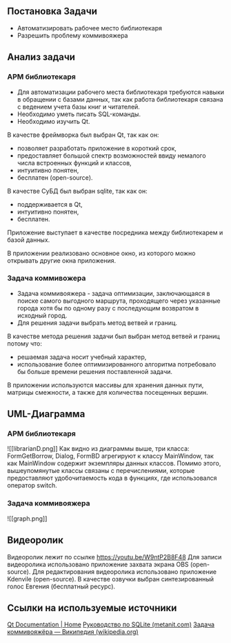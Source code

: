 ## Постановка Задачи
+ Автоматизировать рабочее место библиотекаря
+ Разрешить проблему коммивояжера

## Анализ задачи
### АРМ библиотекаря
* Для автоматизации рабочего места библиотекаря требуются навыки в обращении с базами данных, так как работа библиотекаря связана с ведением учета базы книг и читателей.
* Необходимо уметь писать SQL-команды.
* Необходимо изучить Qt.

В качестве фреймворка был выбран Qt, так как он:
* позволяет разработать приложение в короткий срок,
* предоставляет большой спектр возможностей ввиду немалого числа встроенных функций и классов,
* интуитивно понятен,
* бесплатен (open-source).

В качестве СуБД был выбран sqlite, так как он:
* поддерживается в Qt,
* интуитивно понятен,
* бесплатен.

Приложение выступает в качестве посредника между библиотекарем и базой данных.

В приложении реализовано основное окно, из которого можно открывать другие окна приложения.


### Задача коммивожера
* Задача коммивояжера - задача оптимизации, заключающаяся в поиске самого выгодного маршрута, проходящего через указанные города хотя бы по одному разу с последующим возвратом в исходный город.
* Для решения задачи выбрать метод ветвей и границ.

В качестве метода решения задачи был выбран метод ветвей и границ потому что: 
* решаемая задача носит учебный характер, 
* использование более оптимизированного алгоритма потребовало бы больше времени решения поставленной задачи.

В приложении используются массивы для хранения данных пути, матрицы смежности, а также для количества посещенных вершин.

## UML-Диаграмма
### АРМ библиотекаря
![[librarianD.png]]
Как видно из диаграммы выше, три класса: FormGetBorrow, Dialog, FormBD агрегируют к классу MainWindow, так как MainWindow содержит экземпляры данных классов. 
Помимо этого, вышеупомянутые классы связаны с перечислениями, которые предоставляют удобочитаемость кода в функциях, где использовался оператор switch.

### Задача коммивояжера
![[graph.png]]

## Видеоролик
Видеоролик лежит по ссылке https://youtu.be/W9ntP2B8F48
Для записи видеоролика использовано приложение захвата экрана OBS (open-source).
Для редактирования видеоролика использовано приложение Kdenvile (open-source).
В качестве озвучки выбран синтезированный голос Евгения (бесплатный ресурс).

## Ссылки на используемые источники
[Qt Documentation | Home](https://doc.qt.io/)
[Руководство по SQLite (metanit.com)](https://metanit.com/sql/sqlite/)
[Задача коммивояжёра — Википедия (wikipedia.org)](https://ru.wikipedia.org/wiki/%D0%97%D0%B0%D0%B4%D0%B0%D1%87%D0%B0_%D0%BA%D0%BE%D0%BC%D0%BC%D0%B8%D0%B2%D0%BE%D1%8F%D0%B6%D1%91%D1%80%D0%B0)
